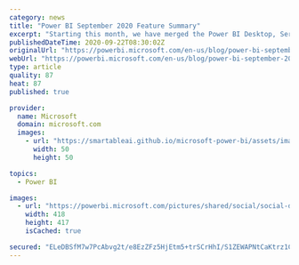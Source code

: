 ```yaml
---
category: news
title: "Power BI September 2020 Feature Summary"
excerpt: "Starting this month, we have merged the Power BI Desktop, Service and Mobile blogs so there is one overview of everything that is new in this month. For now, let us get started because we have exciting updates this month! Amongst others, in the analytics area, we introduce a preview of the Smart narratives"
publishedDateTime: 2020-09-22T08:30:02Z
originalUrl: "https://powerbi.microsoft.com/en-us/blog/power-bi-september-2020-feature-summary/"
webUrl: "https://powerbi.microsoft.com/en-us/blog/power-bi-september-2020-feature-summary/"
type: article
quality: 87
heat: 87
published: true

provider:
  name: Microsoft
  domain: microsoft.com
  images:
    - url: "https://smartableai.github.io/microsoft-power-bi/assets/images/organizations/microsoft.com-50x50.jpg"
      width: 50
      height: 50

topics:
  - Power BI

images:
  - url: "https://powerbi.microsoft.com/pictures/shared/social/social-default-image.png"
    width: 418
    height: 417
    isCached: true

secured: "ELeDBSfM7w7PcAbvg2t/e8EzZFz5HjEtm5+trSCrHhI/S1ZEWAPNtCaKtrz1Cfbej7j+UrORM/VGurd1qiRdme7UW7Jq25s5c3XfERVScfuPg+jYGIvUHcOVxcN2wUwCjYxJby8mw5eDmfG2mQN1Q7TY9YddBVEPvnHQjf0UoF3wSWxAsjayh1iGwC3LDs66znUXsoCc6huXpVgrc717hWUATsCiwmy6aAowaHyihd+MlMLrsIpt3y2z+l/yWPTMei2U7mxcvBkLXTCq72AKcToPwROSdCbIdt7O8AecSogOHwC1AiWUixfN6wZuFTbvE4h25uRFLpjX9CdMfm+rNM28vuqIGQjHvqlAmIAt70Y=;q5rTf8boJvF27MmeiqPd2w=="
---
```


